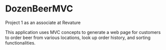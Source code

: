 # DozenBeerMVC

Project 1 as an associate at Revature

This application uses MVC concepts to generate a web page for customers to order beer from various locations, look up order history, and sorting functionalities.
